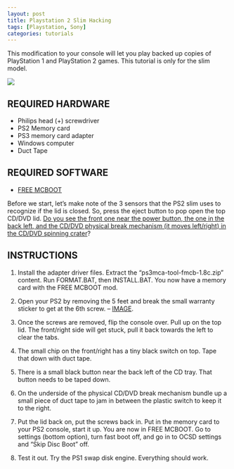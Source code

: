 ```yaml
---
layout: post
title: Playstation 2 Slim Hacking
tags: [Playstation, Sony]
categories: tutorials
---
```


This modification to your console will let you play backed up copies of PlayStation 1 and PlayStation 2 games. This tutorial is only for the slim model.

<div class='video'>
<a href='https://www.youtube.com/watch?v=mecgQqDgqpo' title='Click here to watch the video!' target='_BLANK'><i class="svg-icon youtube"></i><div class="play"></div><img src="https://img.youtube.com/vi/mecgQqDgqpo/0.jpg" /></a>
</div>

## REQUIRED HARDWARE

- Philips head (+) screwdriver
- PS2 Memory card
- PS3 memory card adapter
- Windows computer
- Duct Tape

## REQUIRED SOFTWARE

- [FREE MCBOOT](http://psx-scene.com/forums/f153/fmcb-v1-9-series-release-thread-116247/)

Before we start, let’s make note of the 3 sensors that the PS2 slim uses to recognize if the lid is closed. So, press the eject button to pop open the top CD/DVD lid. [Do you see the front one near the power button, the one in the back left, and the CD/DVD physical break mechanism (it moves left/right) in the CD/DVD spinning crater](https://cdn.instructables.com/FEL/6G12/F03WEWVX/FEL6G12F03WEWVX.MEDIUM.jpg)?

## INSTRUCTIONS

1. Install the adapter driver files. Extract the “ps3mca-tool-fmcb-1.8c.zip” content. Run FORMAT.BAT, then INSTALL.BAT. You now have a memory card with the FREE MCBOOT mod.

2. Open your PS2 by removing the 5 feet and break the small warranty sticker to get at the 6th screw. – [IMAGE](https://cdn.instructables.com/FZH/OZDX/F03WEWW1/FZHOZDXF03WEWW1.MEDIUM.jpg).

3. Once the screws are removed, flip the console over. Pull up on the top lid. The front/right side will get stuck, pull it back towards the left to clear the tabs.

4. The small chip on the front/right has a tiny black switch on top. Tape that down with duct tape.

5. There is a small black button near the back left of the CD tray. That button needs to be taped down.

6. On the underside of the physical CD/DVD break mechanism bundle up a small piece of duct tape to jam in between the plastic switch to keep it to the right.

7. Put the lid back on, put the screws back in. Put in the memory card to your PS2 console, start it up. You are now in FREE MCBOOT. Go to settings (bottom option), turn fast boot off, and go in to OCSD settings and “Skip Disc Boot” off.

8. Test it out. Try the PS1 swap disk engine. Everything should work.
